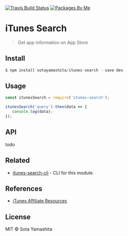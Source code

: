 [travis-badge]:  https://img.shields.io/travis/sotayamashita/itunes-search.svg?maxAge=2592000&style=flat-square
[travis-link]:   https://travis-ci.org/sotayamashita/itunes-search
[package-badge]: https://img.shields.io/badge/packages-by_me-blue.svg?style=flat-square
[package-link]:  https://github.com/search?utf8=%E2%9C%93&q=package%2Buser%3Asotayamashita&type=Repositories&ref=searchresults

[![Travis Build Status][travis-badge]][travis-link]
[![Packages By Me][package-badge]][package-link]

# iTunes Search

> Get app information on App Store


## Install

```javascript
$ npm install sotayamashita/itunes-search --save-dev
```


## Usage

```javascript
const itunesSearch = require('itunes-search');

itunesSearch('query').then(data => {
   console.log(data);
});
```


## API

todo


## Related

* [itunes-search-cli](https://github.com/sotayamashita/itunes-search-cli) - CLI for this module.


## References

* [iTunes Affiliate Resources](https://affiliate.itunes.apple.com/resources/documentation/itunes-store-web-service-search-api/)


## License

MIT © Sota Yamashita
